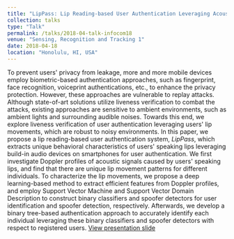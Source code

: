 ```yaml
---
title: "LipPass: Lip Reading-based User Authentication Leveraging Acoustic Signals on Smartphones"
collection: talks
type: "Talk"
permalink: /talks/2018-04-talk-infocom18
venue: "Sensing, Recognition and Tracking 1"
date: 2018-04-18
location: "Honolulu, HI, USA"
---
```


To prevent users' privacy from leakage, more and more mobile devices employ biometric-based authentication approaches, such as fingerprint, face recognition, voiceprint authentications, etc., to enhance the privacy protection. However, these approaches are vulnerable to replay attacks. Although state-of-art solutions utilize liveness verification to combat the attacks, existing approaches are sensitive to ambient environments, such as ambient lights and surrounding audible noises. Towards this end, we explore liveness verification of user authentication leveraging users' lip movements, which are robust to noisy environments. In this paper, we propose a lip reading-based user authentication system, $LipPass$, which extracts unique behavioral characteristics of users' speaking lips leveraging build-in audio devices on smartphones for user authentication. We first investigate Doppler profiles of acoustic signals caused by users' speaking lips, and find that there are unique lip movement patterns for different individuals. To characterize the lip movements, we propose a deep learning-based method to extract efficient features from Doppler profiles, and employ Support Vector Machine and Support Vector Domain Description to construct binary classifiers and spoofer detectors for user identification and spoofer detection, respectively. Afterwards, we develop a binary tree-based authentication approach to accurately identify each individual leveraging these binary classifiers and spoofer detectors with respect to registered users.
[View presentation slide](http://lynnlilu.github.io/files/infocom-simple.pdf)


